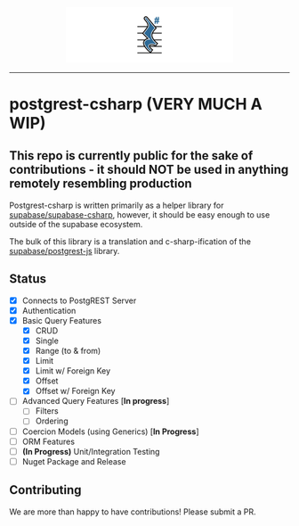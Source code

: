 <p align="center">
<img width="300" src=".github/postgrest-csharp.png"/>
</p>

---

# postgrest-csharp (**VERY MUCH A WIP**)

## This repo is currently public for the sake of contributions - it should NOT be used in anything remotely resembling production

Postgrest-csharp is written primarily as a helper library for [supabase/supabase-csharp](https://github.com/supabase/supabase-csharp), however, it should be easy enough to use outside of the supabase ecosystem.

The bulk of this library is a translation and c-sharp-ification of the [supabase/postgrest-js](https://github.com/supabase/postgrest-js) library.

## Status

- [x] Connects to PostgREST Server
- [x] Authentication
- [x] Basic Query Features
  - [x] CRUD
  - [x] Single
  - [x] Range (to & from)
  - [x] Limit
  - [x] Limit w/ Foreign Key
  - [x] Offset
  - [x] Offset w/ Foreign Key
- [ ] Advanced Query Features [**In progress**]
  - [ ] Filters
  - [ ] Ordering
- [ ] Coercion Models (using Generics) [**In Progress**]
- [ ] ORM Features
- [ ] **(In Progress)** Unit/Integration Testing
- [ ] Nuget Package and Release

## Contributing

We are more than happy to have contributions! Please submit a PR.
